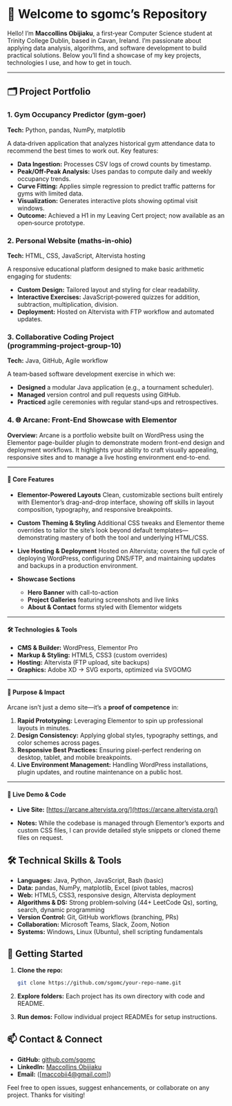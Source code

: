 # 👋 Welcome to sgomc’s Repository

Hello! I’m **Maccollins Obijiaku**, a first‑year Computer Science student at Trinity College Dublin, based in Cavan, Ireland. I’m passionate about applying data analysis, algorithms, and software development to build practical solutions. Below you’ll find a showcase of my key projects, technologies I use, and how to get in touch.

---

## 🗂️ Project Portfolio

### 1. Gym Occupancy Predictor (gym-goer)

**Tech:** Python, pandas, NumPy, matplotlib

A data‑driven application that analyzes historical gym attendance data to recommend the best times to work out. Key features:

* **Data Ingestion:** Processes CSV logs of crowd counts by timestamp.
* **Peak/Off‑Peak Analysis:** Uses pandas to compute daily and weekly occupancy trends.
* **Curve Fitting:** Applies simple regression to predict traffic patterns for gyms with limited data.
* **Visualization:** Generates interactive plots showing optimal visit windows.
* **Outcome:** Achieved a H1 in my Leaving Cert project; now available as an open‑source prototype.

### 2. Personal Website (maths‑in‑ohio)

**Tech:** HTML, CSS, JavaScript, Altervista hosting

A responsive educational platform designed to make basic arithmetic engaging for students:

* **Custom Design:** Tailored layout and styling for clear readability.
* **Interactive Exercises:** JavaScript‑powered quizzes for addition, subtraction, multiplication, division.
* **Deployment:** Hosted on Altervista with FTP workflow and automated updates.

### 3. Collaborative Coding Project (programming‑project‑group‑10)

**Tech:** Java, GitHub, Agile workflow

A team‑based software development exercise in which we:

* **Designed** a modular Java application (e.g., a tournament scheduler).
* **Managed** version control and pull requests using GitHub.
* **Practiced** agile ceremonies with regular stand‑ups and retrospectives.
### 4. 🌐 Arcane: Front-End Showcase with Elementor

**Overview:**
Arcane is a portfolio website built on WordPress using the Elementor page-builder plugin to demonstrate modern front-end design and deployment workflows. It highlights your ability to craft visually appealing, responsive sites and to manage a live hosting environment end-to-end.

---

#### 🔑 Core Features

* **Elementor-Powered Layouts**
  Clean, customizable sections built entirely with Elementor’s drag-and-drop interface, showing off skills in layout composition, typography, and responsive breakpoints.

* **Custom Theming & Styling**
  Additional CSS tweaks and Elementor theme overrides to tailor the site’s look beyond default templates—demonstrating mastery of both the tool and underlying HTML/CSS.

* **Live Hosting & Deployment**
  Hosted on Altervista; covers the full cycle of deploying WordPress, configuring DNS/FTP, and maintaining updates and backups in a production environment.

* **Showcase Sections**

  * **Hero Banner** with call-to-action
  * **Project Galleries** featuring screenshots and live links
  * **About & Contact** forms styled with Elementor widgets

---

#### 🛠️ Technologies & Tools

* **CMS & Builder:** WordPress, Elementor Pro
* **Markup & Styling:** HTML5, CSS3 (custom overrides)
* **Hosting:** Altervista (FTP upload, site backups)
* **Graphics:** Adobe XD → SVG exports, optimized via SVGOMG

---

#### 🎯 Purpose & Impact

Arcane isn’t just a demo site—it’s a **proof of competence** in:

1. **Rapid Prototyping:** Leveraging Elementor to spin up professional layouts in minutes.
2. **Design Consistency:** Applying global styles, typography settings, and color schemes across pages.
3. **Responsive Best Practices:** Ensuring pixel-perfect rendering on desktop, tablet, and mobile breakpoints.
4. **Live Environment Management:** Handling WordPress installations, plugin updates, and routine maintenance on a public host.

---

#### 🔗 Live Demo & Code

* **Live Site:** [https://arcane.altervista.org/](https://arcane.altervista.org/)

* **Notes:** While the codebase is managed through Elementor’s exports and custom CSS files, I can provide detailed style snippets or cloned theme files on request.



## 🛠️ Technical Skills & Tools

* **Languages:** Java, Python, JavaScript, Bash (basic)
* **Data:** pandas, NumPy, matplotlib, Excel (pivot tables, macros)
* **Web:** HTML5, CSS3, responsive design, Altervista deployment
* **Algorithms & DS:** Strong problem‑solving (44+ LeetCode Qs), sorting, search, dynamic programming
* **Version Control:** Git, GitHub workflows (branching, PRs)
* **Collaboration:** Microsoft Teams, Slack, Zoom, Notion
* **Systems:** Windows, Linux (Ubuntu), shell scripting fundamentals

## 🚀 Getting Started

1. **Clone the repo:**

   ```bash
   git clone https://github.com/sgomc/your-repo-name.git
   ```
2. **Explore folders:** Each project has its own directory with code and README.
3. **Run demos:** Follow individual project READMEs for setup instructions.

## 📫 Contact & Connect

* **GitHub:** [github.com/sgomc](https://github.com/sgomc)
* **LinkedIn:** [Maccollins Obijiaku](https://www.linkedin.com/in/maccollins-obijiaku-47b473315)
* **Email:** ([maccobii4@gmail.com])

Feel free to open issues, suggest enhancements, or collaborate on any project. Thanks for visiting!

